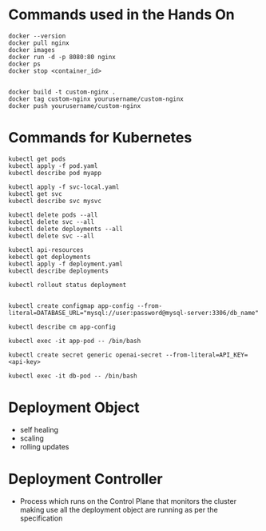 

# Commands used in the Hands On
```
docker --version
docker pull nginx
docker images
docker run -d -p 8080:80 nginx
docker ps
docker stop <container_id>


docker build -t custom-nginx .
docker tag custom-nginx yourusername/custom-nginx
docker push yourusername/custom-nginx
```

# Commands for Kubernetes

```
kubectl get pods
kubectl apply -f pod.yaml
kubectl describe pod myapp

kubectl apply -f svc-local.yaml
kubectl get svc
kubectl describe svc mysvc

kubectl delete pods --all
kubectl delete svc --all
kubectl delete deployments --all
kubectl delete svc --all   

kubectl api-resources
kebectl get deployments
kubectl apply -f deployment.yaml
kubectl describe deployments

kubectl rollout status deployment


kubectl create configmap app-config --from-literal=DATABASE_URL="mysql://user:password@mysql-server:3306/db_name"

kubectl describe cm app-config 

kubectl exec -it app-pod -- /bin/bash

kubectl create secret generic openai-secret --from-literal=API_KEY=<api-key>

kubectl exec -it db-pod -- /bin/bash
```

# Deployment Object
- self healing
- scaling
- rolling updates

# Deployment Controller
- Process which runs on the Control Plane that monitors the cluster making use all the deployment object are running as per the specification
